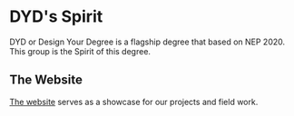 # DYD's Spirit
DYD or Design Your Degree is a flagship degree that based on NEP 2020.
This group is the Spirit of this degree.

## The Website
[The website](https://helpsulaiman.github.io/dydsspirit/) serves as a showcase for our projects and field work.

